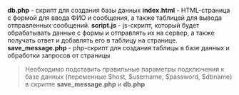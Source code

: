 **db.php** - скрипт для создания базы данных
**index.html** - HTML-страница с формой для ввода ФИО и сообщения, а также таблицей для вывода отправленных сообщений.
**script.js** - js-скрипт, который будет обрабатывать данные с формы и отправлять их на сервер, а также получать ответ и добавлять его в таблицу на странице.
**save_message.php** - php-скрипт для создания таблицы в базе данных и обработки запросов от страницы

> Необходимо подставить правильные параметры подключения к базе данных (переменные $host, $username, $password, $dbname) в скрипте **save_message.php** и **db.php**